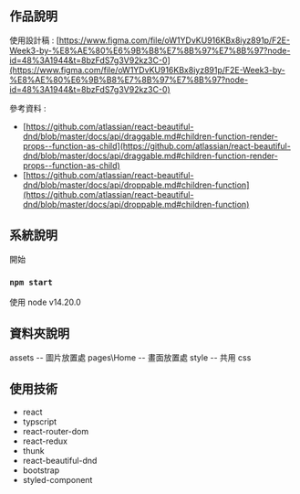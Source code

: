 ## 作品說明

使用設計稿 : [https://www.figma.com/file/oW1YDvKU916KBx8iyz891p/F2E-Week3-by-%E8%AE%80%E6%9B%B8%E7%8B%97%E7%8B%97?node-id=48%3A1944&t=8bzFdS7g3V92kz3C-0](https://www.figma.com/file/oW1YDvKU916KBx8iyz891p/F2E-Week3-by-%E8%AE%80%E6%9B%B8%E7%8B%97%E7%8B%97?node-id=48%3A1944&t=8bzFdS7g3V92kz3C-0)

參考資料 :

- [https://github.com/atlassian/react-beautiful-dnd/blob/master/docs/api/draggable.md#children-function-render-props--function-as-child](https://github.com/atlassian/react-beautiful-dnd/blob/master/docs/api/draggable.md#children-function-render-props--function-as-child)
- [https://github.com/atlassian/react-beautiful-dnd/blob/master/docs/api/droppable.md#children-function](https://github.com/atlassian/react-beautiful-dnd/blob/master/docs/api/droppable.md#children-function)

## 系統說明

開始

### `npm start`

使用 node v14.20.0

## 資料夾說明

assets -- 圖片放置處
pages\Home -- 畫面放置處
style -- 共用 css

## 使用技術

- react
- typscript
- react-router-dom
- react-redux
- thunk
- react-beautiful-dnd
- bootstrap
- styled-component
